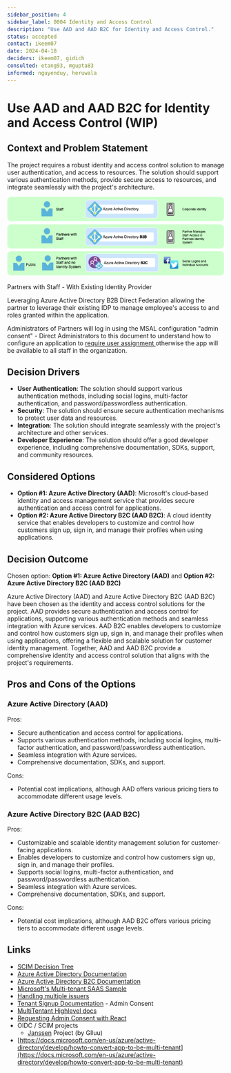 ```yaml
---
sidebar_position: 4
sidebar_label: 0004 Identity and Access Control
description: "Use AAD and AAD B2C for Identity and Access Control."
status: accepted
contact: ikeem07
date: 2024-04-18
deciders: ikeem07, gidich
consulted: etang93, mgupta83
informed: nguyenduy, heruwala
---
```


# Use AAD and AAD B2C for Identity and Access Control (WIP)

## Context and Problem Statement

The project requires a robust identity and access control solution to manage user authentication, and access to resources. The solution should support various authentication methods, provide secure access to resources, and integrate seamlessly with the project's architecture.

![Azure Active Directory](./img/aad.png)

Partners with Staff - With Existing Identity Provider

&#x20;Leveraging Azure Active Directory B2B Direct Federation allowing the partner to leverage their existing IDP to manage employee's access to and roles granted within the application.

Administrators of Partners will log in using the MSAL configuration "admin consent" - Direct Administrators to this document to understand how to configure an application to [require user assignment ](https://docs.microsoft.com/en-us/azure/active-directory/manage-apps/assign-user-or-group-access-portal)otherwise the app will be available to all staff in the organization.

## Decision Drivers

- **User Authentication**: The solution should support various authentication methods, including social logins, multi-factor authentication, and password/passwordless authentication.
- **Security**: The solution should ensure secure authentication mechanisms to protect user data and resources.
- **Integration**: The solution should integrate seamlessly with the project's architecture and other services.
- **Developer Experience**: The solution should offer a good developer experience, including comprehensive documentation, SDKs, support, and community resources.

## Considered Options

- **Option #1: Azure Active Directory (AAD)**: Microsoft's cloud-based identity and access management service that provides secure authentication and access control for applications.
- **Option #2: Azure Active Directory B2C (AAD B2C)**: A cloud identity service that enables developers to customize and control how customers sign up, sign in, and manage their profiles when using applications.

## Decision Outcome

Chosen option: **Option #1: Azure Active Directory (AAD)** and **Option #2: Azure Active Directory B2C (AAD B2C)**

Azure Active Directory (AAD) and Azure Active Directory B2C (AAD B2C) have been chosen as the identity and access control solutions for the project. AAD provides secure authentication and access control for applications, supporting various authentication methods and seamless integration with Azure services. AAD B2C enables developers to customize and control how customers sign up, sign in, and manage their profiles when using applications, offering a flexible and scalable solution for customer identity management. Together, AAD and AAD B2C provide a comprehensive identity and access control solution that aligns with the project's requirements.

## Pros and Cons of the Options

### Azure Active Directory (AAD)

Pros:
- Secure authentication and access control for applications.
- Supports various authentication methods, including social logins, multi-factor authentication, and password/passwordless authentication.
- Seamless integration with Azure services.
- Comprehensive documentation, SDKs, and support.

Cons:
- Potential cost implications, although AAD offers various pricing tiers to accommodate different usage levels.

### Azure Active Directory B2C (AAD B2C)

Pros:
- Customizable and scalable identity management solution for customer-facing applications.
- Enables developers to customize and control how customers sign up, sign in, and manage their profiles.
- Supports social logins, multi-factor authentication, and password/passwordless authentication.
- Seamless integration with Azure services.
- Comprehensive documentation, SDKs, and support.

Cons:
- Potential cost implications, although AAD B2C offers various pricing tiers to accommodate different usage levels.

## Links
- [SCIM Decision Tree](https://docs.microsoft.com/en-us/azure/active-directory/app-provisioning/scim-graph-scenarios)
- [Azure Active Directory Documentation](https://docs.microsoft.com/en-us/azure/active-directory/)
- [Azure Active Directory B2C Documentation](https://docs.microsoft.com/en-us/azure/active-directory-b2c/)
- [Microsoft's Multi-tenant SAAS Sample](https://github.com/mspnp/multitenant-saas-guidance)
- [Handling multiple issuers](https://docs.microsoft.com/en-us/azure/active-directory/develop/howto-convert-app-to-be-multi-tenant#update-your-code-to-handle-multiple-issuer-values)
- [Tenant Signup Documentation](https://docs.microsoft.com/en-us/azure/architecture/multitenant-identity/signup) - Admin Consent
- [MultiTentant Highlevel docs ](https://docs.microsoft.com/en-us/azure/architecture/multitenant-identity/)
- [Requesting Admin Consent with React](https://docs.microsoft.com/en-us/azure/active-directory/develop/howto-convert-app-to-be-multi-tenant)
- OIDC / SCIM projects&#x20;
  * [Janssen](https://github.com/JanssenProject) Project (by Glluu) &#x20;
- [https://docs.microsoft.com/en-us/azure/active-directory/develop/howto-convert-app-to-be-multi-tenant](https://docs.microsoft.com/en-us/azure/active-directory/develop/howto-convert-app-to-be-multi-tenant)